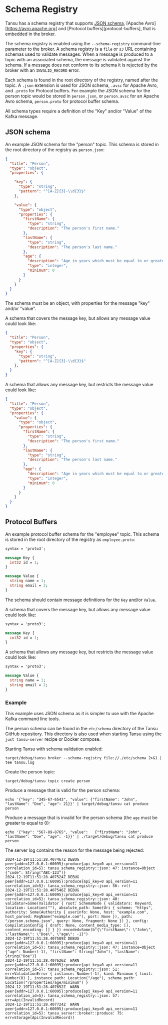 # Schema Registry

Tansu has a schema registry that supports [JSON schema][json-schema-org],
[Apache Avro][https://avro.apache.org] and [Protocol buffers][protocol-buffers],
that is embedded in the broker.

The schema registry is enabled using the `--schema-registry` command-line
parameter to the broker. A schema registry is a `file` or `s3` URL containing
schemas used to validate messages.
When a message is produced to a topic with an associated schema,
the message is validated against the schema. If a message does not conform to its
schema it is rejected by the broker with an `INVALID_RECORD` error.

Each schema is found in the root directory of the registry, named after the topic.
A `.json` extension is used for JSON schema, `.avsc` for Apache Avro, and  `.proto` for Protocol buffers.
For example the JSON schema for the person topic would be stored in `person.json`,
or `person.avsc` for an Apache Avro schema, `person.proto` for protocol buffer schema.

All schema types require a definition of the "Key" and/or "Value" of the Kafka message.

## JSON schema

An example JSON schema for the "person" topic.
This schema is stored in the root directory of the registry as `person.json`:

```json
{
  "title": "Person",
  "type": "object",
  "properties": {

    "key": {
      "type": "string",
      "pattern": "^[A-Z]{3}-\\d{3}$"
    },

    "value": {
      "type": "object",
      "properties": {
        "firstName": {
          "type": "string",
          "description": "The person's first name."
        },
        "lastName": {
          "type": "string",
          "description": "The person's last name."
        },
        "age": {
          "description": "Age in years which must be equal to or greater than zero.",
          "type": "integer",
          "minimum": 0
        }
      }
    }
  }
}
```

The schema must be an object, with properties for the message "key" and/or "value".

A schema that covers the message key, but allows any message value could look like:

```json
{
  "title": "Person",
  "type": "object",
  "properties": {
    "key": {
      "type": "string",
      "pattern": "^[A-Z]{3}-\\d{3}$"
    },
  }
}
```

A schema that allows any message key, but restricts the message value could look like:

```json
{
  "title": "Person",
  "type": "object",
  "properties": {
    "value": {
      "type": "object",
      "properties": {
        "firstName": {
          "type": "string",
          "description": "The person's first name."
        },
        "lastName": {
          "type": "string",
          "description": "The person's last name."
        },
        "age": {
          "description": "Age in years which must be equal to or greater than zero.",
          "type": "integer",
          "minimum": 0
        }
      }
    }
  }
}
```

## Protocol Buffers

An example protocol buffer schema for the "employee" topic.
This schema is stored in the root directory of the registry as `employee.proto`:

```protobuf
syntax = 'proto3';

message Key {
  int32 id = 1;
}

message Value {
  string name = 1;
  string email = 2;
}
```

The schema should contain message definitions for the `Key` and/or `Value`.

A schema that covers the message key, but allows any message value could look like:

```protobuf
syntax = 'proto3';

message Key {
  int32 id = 1;
}
```

A schema that allows any message key, but restricts the message value could look like:

```protobuf
syntax = 'proto3';

message Value {
  string name = 1;
  string email = 2;
}
```

### Example

This example uses JSON schema as it is simpler to use with the Apache Kafka command line tools.

The person schema can be found in the `etc/schema` directory of the Tansu GitHub
repository. This directory is also used when starting Tansu using
the `just tansu-server` recipe or Docker compose.

Starting Tansu with schema validation enabled:

```shell
target/debug/tansu broker --schema-registry file://./etc/schema 2>&1 | tee tansu.log
```

Create the person topic:

```shell
target/debug/tansu topic create person
```

Produce a message that is valid for the person schema:

```shell
echo '{"key": "345-67-6543", "value": {"firstName": "John", "lastName": "Doe", "age": 21}}' | target/debug/tansu cat produce person
```

Produce a message that is invalid for the person schema (the `age` must be greater to equal to 0):

```shell
echo '{"key": "567-89-8765", "value":	{"firstName": "John", "lastName": "Doe", "age": -1}}' | ./target/debug/tansu cat produce person
```

The server log contains the reason for the message being rejected:

```shell
2024-12-19T11:51:28.407467Z DEBUG peer{addr=127.0.0.1:60095}:produce{api_key=0 api_version=11 correlation_id=5}: tansu_schema_registry::json: 47: instance=Object {"code": String("ABC-123")}
2024-12-19T11:51:28.407524Z DEBUG peer{addr=127.0.0.1:60095}:produce{api_key=0 api_version=11 correlation_id=5}: tansu_schema_registry::json: 56: r=()
2024-12-19T11:51:28.407546Z DEBUG peer{addr=127.0.0.1:60095}:produce{api_key=0 api_version=11 correlation_id=5}: tansu_schema_registry::json: 40: validator=Some(Validator { root: SchemaNode { validators: Keyword, location: Location(""), absolute_path: Some(Uri { scheme: "https", authority: Some(Authority { userinfo: None, host: "example.com", host_parsed: RegName("example.com"), port: None }), path: "/person.schema.json", query: None, fragment: None }) }, config: CompilationConfig { draft: None, content_media_type: [], content_encoding: [] } }) encoded=Some(b"{\"firstName\": \"John\", \"lastName\": \"Doe\", \"age\": -1}")
2024-12-19T11:51:28.407589Z DEBUG peer{addr=127.0.0.1:60095}:produce{api_key=0 api_version=11 correlation_id=5}: tansu_schema_registry::json: 47: instance=Object {"age": Number(-1), "firstName": String("John"), "lastName": String("Doe")}
2024-12-19T11:51:28.407626Z  WARN peer{addr=127.0.0.1:60095}:produce{api_key=0 api_version=11 correlation_id=5}: tansu_schema_registry::json: 51: err=ValidationError { instance: Number(-1), kind: Minimum { limit: Number(0) }, instance_path: Location("/age"), schema_path: Location("/properties/age/minimum") }
2024-12-19T11:51:28.407652Z  WARN peer{addr=127.0.0.1:60095}:produce{api_key=0 api_version=11 correlation_id=5}: tansu_schema_registry::json: 57: err=Api(InvalidRecord)
2024-12-19T11:51:28.407724Z  WARN peer{addr=127.0.0.1:60095}:produce{api_key=0 api_version=11 correlation_id=5}: tansu_server::broker::produce: 75: err=Storage(Api(InvalidRecord))
```

[json-schema-org]: https://json-schema.org/
